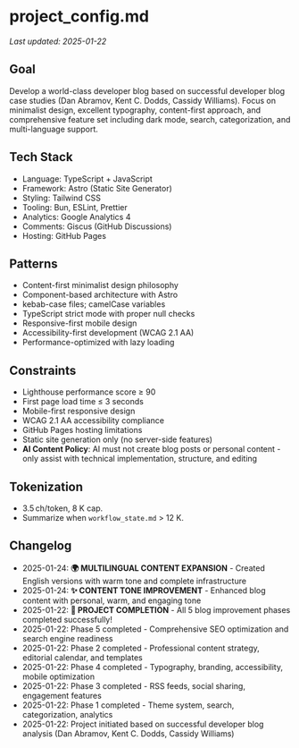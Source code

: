 # project_config.md
_Last updated: 2025-01-22_

## Goal  
Develop a world-class developer blog based on successful developer blog case studies (Dan Abramov, Kent C. Dodds, Cassidy Williams). Focus on minimalist design, excellent typography, content-first approach, and comprehensive feature set including dark mode, search, categorization, and multi-language support.

## Tech Stack  
- Language: TypeScript + JavaScript
- Framework: Astro (Static Site Generator)
- Styling: Tailwind CSS
- Tooling: Bun, ESLint, Prettier
- Analytics: Google Analytics 4
- Comments: Giscus (GitHub Discussions)
- Hosting: GitHub Pages

## Patterns  
- Content-first minimalist design philosophy
- Component-based architecture with Astro
- kebab-case files; camelCase variables
- TypeScript strict mode with proper null checks
- Responsive-first mobile design
- Accessibility-first development (WCAG 2.1 AA)
- Performance-optimized with lazy loading

## Constraints  
- Lighthouse performance score ≥ 90
- First page load time ≤ 3 seconds
- Mobile-first responsive design
- WCAG 2.1 AA accessibility compliance
- GitHub Pages hosting limitations
- Static site generation only (no server-side features)
- **AI Content Policy**: AI must not create blog posts or personal content - only assist with technical implementation, structure, and editing

## Tokenization  
- 3.5 ch/token, 8 K cap.  
- Summarize when `workflow_state.md` > 12 K.

## Changelog
- 2025-01-24: **🌍 MULTILINGUAL CONTENT EXPANSION** - Created English versions with warm tone and complete infrastructure
- 2025-01-24: **✨ CONTENT TONE IMPROVEMENT** - Enhanced blog content with personal, warm, and engaging tone
- 2025-01-22: **🎉 PROJECT COMPLETION** - All 5 blog improvement phases completed successfully!
- 2025-01-22: Phase 5 completed - Comprehensive SEO optimization and search engine readiness
- 2025-01-22: Phase 2 completed - Professional content strategy, editorial calendar, and templates
- 2025-01-22: Phase 4 completed - Typography, branding, accessibility, mobile optimization
- 2025-01-22: Phase 3 completed - RSS feeds, social sharing, engagement features
- 2025-01-22: Phase 1 completed - Theme system, search, categorization, analytics
- 2025-01-22: Project initiated based on successful developer blog analysis (Dan Abramov, Kent C. Dodds, Cassidy Williams)
